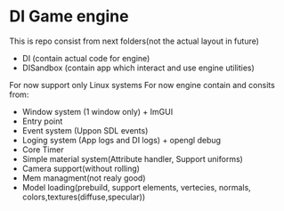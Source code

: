 # DI Game engine

This is repo consist from next folders(not the actual layout in future)
* DI (contain actual code for engine)
* DISandbox (contain app which interact and use engine utilities)


For now support only Linux systems
For now engine contain and consits from:
   * Window system (1 window only) + ImGUI
   * Entry  point  
   * Event system  (Uppon SDL events)
   * Loging system (App logs and DI logs) + opengl debug
   * Core Timer
   * Simple material system(Attribute handler, Support uniforms)
   * Camera support(without rolling)
   * Mem managment(not realy good)
   * Model loading(prebuild, support elements, vertecies, normals, colors,textures(diffuse,specular))
